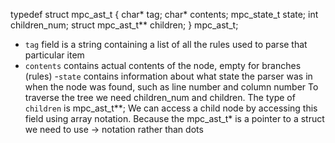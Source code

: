 

   typedef struct mpc_ast_t {
       char* tag;
       char* contents;
       mpc_state_t state;
       int children_num;
       struct mpc_ast_t** children;
   } mpc_ast_t;
  - `tag` field is a string containing a list of all the rules used to parse that particular item
   - `contents` contains actual contents of the node, empty for branches (rules)
   -`state` contains information about what state the parser was in when the node was found, such as
     line number and column number
   To traverse the tree we need children_num and children. The type of `children` is mpc_ast_t**;
   We can access a child node by accessing this field using array notation. Because the mpc_ast_t* is a
   pointer to a struct we need to use -> notation rather than dots



